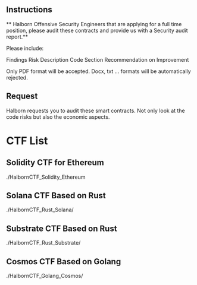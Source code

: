 
## Instructions

** Halborn Offensive Security Engineers that are applying for a full time position, please audit these contracts and provide us with a Security audit report.**

Please include:

Findings Risk Description Code Section Recommendation on Improvement

Only PDF format will be accepted. Docx, txt ... formats will be automatically rejected.

## Request

Halborn requests you to audit these smart contracts. Not only look at the code risks but also the economic aspects.

# CTF List


## Solidity CTF for Ethereum 

./HalbornCTF_Solidity_Ethereum

## Solana CTF Based on Rust

./HalbornCTF_Rust_Solana/

## Substrate CTF Based on Rust

./HalbornCTF_Rust_Substrate/

## Cosmos CTF Based on Golang

./HalbornCTF_Golang_Cosmos/